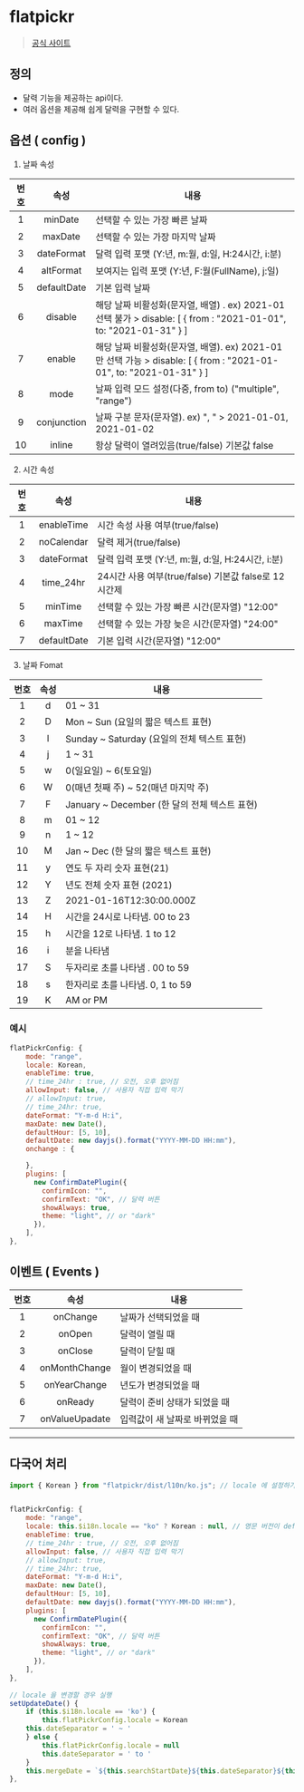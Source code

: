 # flatpickr

> [공식 사이트](https://flatpickr.js.org/examples/)

## 정의

- 달력 기능을 제공하는 api이다. 
- 여러 옵션을 제공해 쉽게 달력을 구현할 수 있다. 

## 옵션 ( config )

1. 날짜 속성 

| 번호 |    속성     | 내용                                                         |
| :--: | :---------: | ------------------------------------------------------------ |
|  1   |   minDate   | 선택할 수 있는 가장 빠른 날짜                                |
|  2   |   maxDate   | 선택할 수 있는 가장 마지막 날짜                              |
|  3   | dateFormat  | 달력 입력 포맷 (Y:년, m:월, d:일, H:24시간, i:분)            |
|  4   |  altFormat  | 보여지는 입력 포맷 (Y:년, F:월(FullName), j:일)              |
|  5   | defaultDate | 기본 입력 날짜                                               |
|  6   |   disable   | 해당 날짜 비활성화(문자열, 배열) .    ex) 2021-01 선택 불가 > disable: [ { from : "2021-01-01", to: "2021-01-31" } ] |
|  7   |   enable    | 해당 날짜 비활성화(문자열, 배열).    ex) 2021-01 만 선택 가능 > disable: [ { from : "2021-01-01", to: "2021-01-31" } ] |
|  8   |    mode     | 날짜 입력 모드 설정(다중, from to) ("multiple", "range")     |
|  9   | conjunction | 날짜 구분 문자(문자열).   ex) ", " > 2021-01-01, 2021-01-02  |
|  10  |   inline    | 항상 달력이 열려있음(true/false) 기본값 false                |

2. 시간 속성

| 번호 |    속성     | 내용                                                 |
| :--: | :---------: | ---------------------------------------------------- |
|  1   | enableTime  | 시간 속성 사용 여부(true/false)                      |
|  2   | noCalendar  | 달력 제거(true/false)                                |
|  3   | dateFormat  | 달력 입력 포맷 (Y:년, m:월, d:일, H:24시간, i:분)    |
|  4   |  time_24hr  | 24시간 사용 여부(true/false) 기본값 false로 12시간제 |
|  5   |   minTime   | 선택할 수 있는 가장 빠른 시간(문자열) "12:00"        |
|  6   |   maxTime   | 선택할 수 있는 가장 늦은 시간(문자열) "24:00"        |
|  7   | defaultDate | 기본 입력 시간(문자열) "12:00"                       |

3. 날짜 Fomat

| 번호 | 속성 | 내용                                          |
| :--: | :--: | --------------------------------------------- |
|  1   |  d   | 01 ~ 31                                       |
|  2   |  D   | Mon ~ Sun (요일의 짧은 텍스트 표현)           |
|  3   |  l   | Sunday ~ Saturday (요일의 전체 텍스트 표현)   |
|  4   |  j   | 1 ~ 31                                        |
|  5   |  w   | 0(일요일) ~ 6(토요일)                         |
|  6   |  W   | 0(매년 첫째 주) ~ 52(매년 마지막 주)          |
|  7   |  F   | January ~ December (한 달의 전체 텍스트 표현) |
|  8   |  m   | 01 ~ 12                                       |
|  9   |  n   | 1 ~ 12                                        |
|  10  |  M   | Jan ~ Dec (한 달의 짧은 텍스트 표현)          |
|  11  |  y   | 연도 두 자리 숫자 표현(21)                    |
|  12  |  Y   | 년도 전체 숫자 표현 (2021)                    |
|  13  |  Z   | 2021-01-16T12:30:00.000Z                      |
|  14  |  H   | 시간을 24시로 나타냄. 00 to 23                |
|  15  |  h   | 시간을 12로 나타냄. 1 to 12                   |
|  16  |  i   | 분을 나타냄                                   |
|  17  |  S   | 두자리로 초를 나타냄 . 00 to 59               |
|  18  |  s   | 한자리로 초를 나타냄. 0, 1 to 59              |
|  19  |  K   | AM or PM                                      |

### 예시

```javascript
flatPickrConfig: {
    mode: "range",
    locale: Korean,
    enableTime: true,
    // time_24hr : true, // 오전, 오후 없어짐 
    allowInput: false, // 사용자 직접 입력 막기 
    // allowInput: true,
    // time_24hr: true,
    dateFormat: "Y-m-d H:i",
    maxDate: new Date(),
    defaultHour: [5, 10],
    defaultDate: new dayjs().format("YYYY-MM-DD HH:mm"),
    onchange : {

    },
    plugins: [
      new ConfirmDatePlugin({
        confirmIcon: "",
        confirmText: "OK", // 달력 버튼 
        showAlways: true,
        theme: "light", // or "dark"
      }),
    ],
},
```



## 이벤트  ( Events )

| 번호 |      속성      | 내용                           |
| :--: | :------------: | ------------------------------ |
|  1   |    onChange    | 날짜가 선택되었을 때           |
|  2   |     onOpen     | 달력이 열릴 때                 |
|  3   |    onClose     | 달력이 닫힐 때                 |
|  4   | onMonthChange  | 월이 변경되었을 때             |
|  5   |  onYearChange  | 년도가 변경되었을 때           |
|  6   |    onReady     | 달력이 준비 상태가 되었을 때   |
|  7   | onValueUpadate | 입력값이 새 날짜로 바뀌었을 때 |





---

## 다국어 처리 

```js
import { Korean } from "flatpickr/dist/l10n/ko.js"; // locale 에 설정하기 위해서 flatpickr 파일에서 ko 를 가져와야 한다. 


flatPickrConfig: {
    mode: "range",
    locale: this.$i18n.locale == "ko" ? Korean : null, // 영문 버전이 default 이기 때문에 null 로 설정해주면 된다. 
    enableTime: true,
    // time_24hr : true, // 오전, 오후 없어짐
    allowInput: false, // 사용자 직접 입력 막기
    // allowInput: true,
    // time_24hr: true,
    dateFormat: "Y-m-d H:i",
    maxDate: new Date(),
    defaultHour: [5, 10],
    defaultDate: new dayjs().format("YYYY-MM-DD HH:mm"),
    plugins: [
      new ConfirmDatePlugin({
        confirmIcon: "",
        confirmText: "OK", // 달력 버튼
        showAlways: true,
        theme: "light", // or "dark"
      }),
    ],
},
    
// locale 을 변경할 경우 실행 
setUpdateDate() {
    if (this.$i18n.locale == 'ko') {
        this.flatPickrConfig.locale = Korean
    this.dateSeparator = ' ~ '
    } else {
    	this.flatPickrConfig.locale = null
    	this.dateSeparator = ' to '
    }
    this.mergeDate = `${this.searchStartDate}${this.dateSeparator}${this.searchEndDate}`; // 기간
},
```

